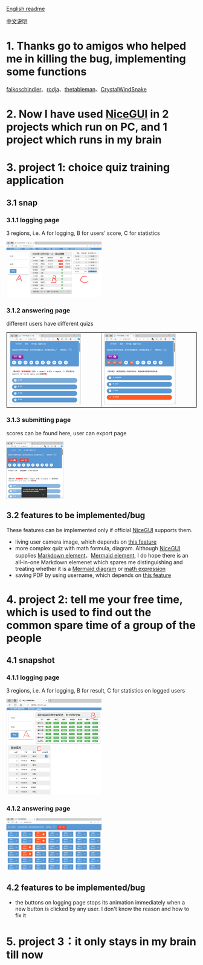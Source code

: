 [English readme](readme.md)

[中文说明](readme_cn.md)

# 1. Thanks go to amigos who helped me in killing the bug, implementing some functions

[falkoschindler](https://github.com/falkoschindler)、[rodja](https://github.com/rodja)、[thetableman](https://github.com/thetableman)、[CrystalWindSnake](https://github.com/CrystalWindSnake)

# 2. Now I have used [NiceGUI](https://nicegui.io/) in 2 projects which run on PC, and 1 project which runs in my brain


# 3. project 1: choice quiz training application
## 3.1 snap
### 3.1.1 logging page
3 regions, i.e. A for logging,  B for users' score, C for statistics

<img src="project1_quizmachine\登录页面.png" width=50%/>

### 3.1.2 answering page
different users have different quizs

  <table border="1">
   <tr>
    <td><img src="project1_quizmachine\宋江答题.png" width=80%/></td>
    <td><img src="project1_quizmachine\吴用答题.png" width=80%/></td>
   </tr>
  </table>


### 3.1.3 submitting page
scores can be found here, user can export page

<img src="project1_quizmachine\宋江提交.png" width=30%/>

## 3.2 features to be implemented/bug
These features can be implemented only if official [NiceGUI](https://nicegui.io/) supports them.
- living user camera image, which depends on [this feature](https://github.com/zauberzeug/nicegui/discussions/2010)
- more complex quiz with math formula, diagram. Although [NiceGUI](https://nicegui.io/) supplies [Markdown element](https://nicegui.io/documentation/section_text_elements#markdown_element)、[Mermaid element](https://nicegui.io/documentation/section_text_elements#mermaid_diagrams), I do hope there is an all-in-one Markdown elemenet which spares me distinguishing and treating whether it is a [Mermaid diagram](https://nicegui.io/documentation/section_text_elements#mermaid_diagrams) or [math expression](https://github.com/zauberzeug/nicegui/discussions/696)
- saving PDF by using username, which depends on [this feature](https://github.com/zauberzeug/nicegui/discussions/2140)



# 4. project 2: tell me your free time, which is used to find out the common spare time of a group of the people
## 4.1 snapshot
### 4.1.1 logging page
3 regions, i.e. A for logging,  B for result, C for statistics on logged users

<img src="project2_tellmeyourfreetime\登录页面.png" width=50%/>

### 4.1.2 answering page

<img src="project2_tellmeyourfreetime\选择页面.png" width=50%/>


## 4.2 features to be implemented/bug
- the buttons on logging page stops its animation immediately when a new button is clicked by any user. I don't know the reason and how to fix it

# 5. project 3：it only stays in my brain till now
